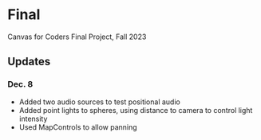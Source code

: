 # Final

Canvas for Coders Final Project, Fall 2023

## Updates
### Dec. 8
* Added two audio sources to test positional audio
* Added point lights to spheres, using distance to camera to control light intensity
* Used MapControls to allow panning
